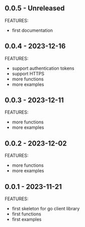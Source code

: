 ## 0.0.5 - Unreleased

FEATURES:
 * first documentation

## 0.0.4 - 2023-12-16

FEATURES:
 * support authentication tokens
 * support HTTPS
 * more functions
 * more examples


## 0.0.3 - 2023-12-11

FEATURES:
 * more functions
 * more examples


## 0.0.2 - 2023-12-02

FEATURES:
 * more functions
 * more examples


## 0.0.1 - 2023-11-21

FEATURES:
 * first skeleton for go client library
 * first functions
 * first examples
